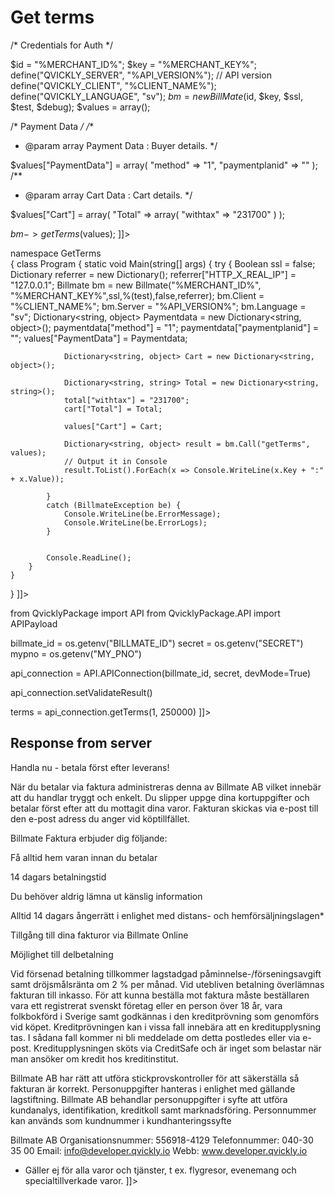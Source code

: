 # Get terms

<tabs>
  <tab title="%code-phplegacy%">
<code-block lang="PHP">
<![CDATA[
<?php
$test = true;
$ssl = true;
$debug = false;

/* Credentials for Auth */

$id = "%MERCHANT_ID%";
$key = "%MERCHANT_KEY%";
define("QVICKLY_SERVER", "%API_VERSION%"); // API version
define("QVICKLY_CLIENT", "%CLIENT_NAME%");
define("QVICKLY_LANGUAGE", "sv");
$bm = new BillMate($id, $key, $ssl, $test, $debug);
$values = array();

/* Payment Data */
/**
* @param array Payment Data : Buyer details.
  */

$values["PaymentData"] = array(
    "method" => "1",
    "paymentplanid" => ""
);
/**
* @param array Cart Data : Cart details.
  */

$values["Cart"] = array(
    "Total" => array(
        "withtax" => "231700"
    )
);

$bm->getTerms($values);
]]>
</code-block>
  </tab>


  <tab title="%code-php%">
<code-block lang="PHP">
<![CDATA[
// Work in progress
]]>
</code-block>
  </tab>


  <tab title="%code-csharp%">
<code-block lang="c#">
<![CDATA[
using System;
using System.Collections.Generic;
using System.Linq;
using System.Text;
using BillmateAPI;

namespace GetTerms  
{
    class Program
    {
        static void Main(string[] args)
        {
            try
            {
                Boolean ssl = false;
                Dictionary referrer = new Dictionary();
                referrer["HTTP_X_REAL_IP"] = "127.0.0.1";
                Billmate bm = new Billmate("%MERCHANT_ID%", "%MERCHANT_KEY%",ssl,%(test),false,referrer);
                bm.Client = "%CLIENT_NAME%";
                bm.Server = "%API_VERSION%";
                bm.Language = "sv";
                Dictionary<string, object> Paymentdata = new Dictionary<string, object>();
                paymentdata["method"] = "1";
                paymentdata["paymentplanid"] = "";
                values["PaymentData"] = Paymentdata;

                Dictionary<string, object> Cart = new Dictionary<string, object>();

                Dictionary<string, string> Total = new Dictionary<string, string>();
                total["withtax"] = "231700";
                cart["Total"] = Total;

                values["Cart"] = Cart;

                Dictionary<string, object> result = bm.Call("getTerms", values);
                // Output it in Console
                result.ToList().ForEach(x => Console.WriteLine(x.Key + ":" + x.Value));

            }
            catch (BillmateException be) {
                Console.WriteLine(be.ErrorMessage);
                Console.WriteLine(be.ErrorLogs);
            }


            Console.ReadLine();
        }
    }
}
]]>
</code-block>
  </tab>


  <tab title="%code-python%">
<code-block lang="Python">
<![CDATA[
import json
import os

from QvicklyPackage import API
from QvicklyPackage.API import APIPayload

billmate_id = os.getenv("BILLMATE_ID")
secret = os.getenv("SECRET")
mypno = os.getenv("MY_PNO")

api_connection = API.APIConnection(billmate_id, secret, devMode=True)

api_connection.setValidateResult()

terms = api_connection.getTerms(1, 250000)
]]>
</code-block>
  </tab>
</tabs>

## Response from server
<code-block lang="text">
<![CDATA[
Köpvillkor


Handla nu - betala först efter leverans!

När du betalar via faktura administreras denna av Billmate AB vilket innebär att du handlar tryggt och enkelt. Du slipper uppge dina kortuppgifter och betalar först efter att du mottagit dina varor. Fakturan skickas via e-post till den e-post adress du anger vid köptillfället.

Billmate Faktura erbjuder dig följande:

Få alltid hem varan innan du betalar


14 dagars betalningstid


Du behöver aldrig lämna ut känslig information


Alltid 14 dagars ångerrätt i enlighet med distans- och hemförsäljningslagen*


Tillgång till dina fakturor via Billmate Online


Möjlighet till delbetalning

Vid försenad betalning tillkommer lagstadgad påminnelse-/förseningsavgift samt dröjsmålsränta om 2 % per månad. Vid utebliven betalning överlämnas fakturan till inkasso. För att kunna beställa mot faktura måste beställaren vara ett registrerat svenskt företag eller en person över 18 år, vara folkbokförd i Sverige samt godkännas i den kreditprövning som genomförs vid köpet. Kreditprövningen kan i vissa fall innebära att en kreditupplysning tas. I sådana fall kommer ni bli meddelade om detta postledes eller via e-post. Kreditupplysningen sköts via CreditSafe och är inget som belastar när man ansöker om kredit hos kreditinstitut.

Billmate AB har rätt att utföra stickprovskontroller för att säkerställa så fakturan är korrekt.
Personuppgifter hanteras i enlighet med gällande lagstiftning. Billmate AB behandlar personuppgifter i syfte att utföra kundanalys, identifikation, kreditkoll samt marknadsföring. Personnummer kan används som kundnummer i kundhanteringssyfte


Billmate AB
Organisationsnummer: 556918-4129
Telefonnummer: 040-30 35 00
Email: info@developer.qvickly.io
Webb: www.developer.qvickly.io

* Gäller ej för alla varor och tjänster, t ex. flygresor, evenemang och specialtillverkade varor.
]]>
</code-block>